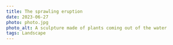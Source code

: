 ```yaml
---
title: The sprawling eruption
date: 2023-06-27
photo: photo.jpg
photo_alt: A sculpture made of plants coming out of the water
tags: Landscape
---
```

